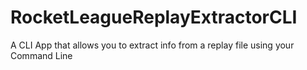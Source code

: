 # RocketLeagueReplayExtractorCLI
 A CLI App that allows you to extract info from a replay file using your Command Line
